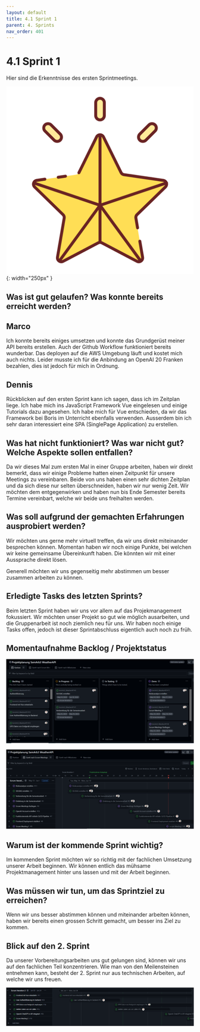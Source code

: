 ```yaml
---
layout: default
title: 4.1 Sprint 1
parent: 4. Sprints
nav_order: 401
---
```


# 4.1 Sprint 1

Hier sind die Erkenntnisse des ersten Sprintmeetings.

![Star](../ressources/icons/star.png){: width="250px" }

## Was ist gut gelaufen? Was konnte bereits erreicht werden?

## Marco

Ich konnte bereits einiges umsetzen und konnte das Grundgerüst meiner API bereits erstellen. Auch der Github Workflow funktioniert bereits wunderbar. Das deployen auf die AWS Umgebung läuft und kostet mich auch nichts. Leider musste ich für die Anbindung an OpenAI 20 Franken bezahlen, dies ist jedoch für mich in Ordnung.

## Dennis

Rückblicken auf den ersten Sprint kann ich sagen, dass ich im Zeitplan liege. Ich habe mich ins JavaScript Framework Vue eingelesen und einige Tutorials dazu angesehen. Ich habe mich für Vue entschieden, da wir das Framework bei Boris im Unterricht ebenfalls verwenden. Ausserdem bin ich sehr daran interessiert eine SPA (SinglePage Application) zu erstellen.

## Was hat nicht funktioniert? Was war nicht gut? Welche Aspekte sollen entfallen?

Da wir dieses Mal zum ersten Mal in einer Gruppe arbeiten, haben wir direkt bemerkt, dass wir einige Probleme hatten einen Zeitpunkt für unsere Meetings zu vereinbaren. Beide von uns haben einen sehr dichten Zeitplan und da sich diese nur selten überschneiden, haben wir nur wenig Zeit. Wir möchten dem entgegenwirken und haben nun bis Ende Semester bereits Termine vereinbart, welche wir beide uns freihalten werden.

## Was soll aufgrund der gemachten Erfahrungen ausprobiert werden?

Wir möchten uns gerne mehr virtuell treffen, da wir uns direkt miteinander besprechen können. Momentan haben wir noch einige Punkte, bei welchen wir keine gemeinsame Übereinkunft haben. Die könnten wir mit einer Aussprache direkt lösen.

Generell möchten wir uns gegenseitig mehr abstimmen um besser zusammen arbeiten zu können.

## Erledigte Tasks des letzten Sprints?

Beim letzten Sprint haben wir uns vor allem auf das Projekmanagement fokussiert. Wir möchten unser Projekt so gut wie möglich ausarbeiten, und die Gruppenarbeit ist noch ziemlich neu für uns. Wir haben noch einige Tasks offen, jedoch ist dieser Sprintabschluss eigentlich auch noch zu früh.

## Momentaufnahme Backlog / Projektstatus

![Backlog Sprint 1](../ressources/images/scrum/backlog_sprint1.PNG)

![Projektstatus Sprint 1](../ressources/images/scrum/projektstatus_sprint1.PNG)

## Warum ist der kommende Sprint wichtig?

Im kommenden Sprint möchten wir so richtig mit der fachlichen Umsetzung unserer Arbeit beginnen. Wir können entlich das mühsame Projektmanagement hinter uns lassen und mit der Arbeit beginnen.

## Was müssen wir tun, um das Sprintziel zu erreichen?

Wenn wir uns besser abstimmen können und miteinander arbeiten können, haben wir bereits einen grossen Schritt gemacht, um besser ins Ziel zu kommen.

## Blick auf den 2. Sprint

Da unserer Vorbereitungsarbeiten uns gut gelungen sind, können wir uns auf den fachlichen Teil konzentrieren. Wie man von den Meilensteinen entnehmen kann, besteht der 2. Sprint nur aus technischen Arbeiten, auf welche wir uns freuen.

![Preview Print 2](../ressources/images/scrum/preview_projektstatus_sprint2.PNG)
